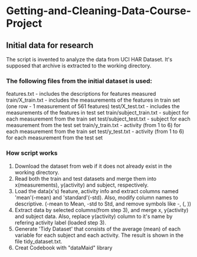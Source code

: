 # Getting-and-Cleaning-Data-Course-Project
## Initial data for research
The script is invented to analyze the data from UCI HAR Dataset. It's supposed that archive is extracted to the working directory.

### The following files from the initial dataset is used:

features.txt - includes the descriptions for features measured
train/X_train.txt - includes the measurements of the features in train set (one row - 1 measurement of 561 features)
test/X_test.txt - includes the measurements of the features in test set
train/subject_train.txt - subject for each measurement from the train set
test/subject_test.txt - subject for each measurement from the test set
train/y_train.txt - activity (from 1 to 6) for each measurement from the train set
test/y_test.txt - activity (from 1 to 6) for each measurement from the test set
### How script works
1. Download the dataset from web if it does not already exist in the working directory.
2. Read both the train and test datasets and merge them into x(measurements), y(activity) and subject, respectively.
3. Load the data(x's) feature, activity info and extract columns named 'mean'(-mean) and 'standard'(-std). Also, modify column names to descriptive. (-mean to Mean, -std to Std, and remove symbols like -, (, ))
4. Extract data by selected columns(from step 3), and merge x, y(activity) and subject data. Also, replace y(activity) column to it's name by refering activity label (loaded step 3).
5. Generate 'Tidy Dataset' that consists of the average (mean) of each variable for each subject and each activity. The result is shown in the file tidy_dataset.txt.
6. Creat Codebook with "dataMaid" library 
